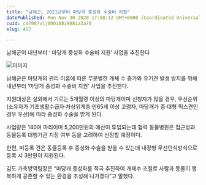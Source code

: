 ```yaml
---
title: "남해군, 2021년부터 마당개 중성화 수술비 지원"
datePublished: Mon Nov 30 2020 17:58:12 GMT+0000 (Coordinated Universal Time)
cuid: cm7007vlj000i08i988iz2a70
slug: 457

---
```



남해군이 내년부터 ‘ 마당개 중성화 수술비 지원’ 사업을 추진한다

![이미지](https://cdn.hashnode.com/res/hashnode/image/upload/v1739249451780/d5f16268-d342-4529-bc1f-6036a3139cf5.jpeg)

남해군은 마당개의 관리 미흡에 따른 무분별한 개체 수 증가와 유기견 발생 방지를 위해 내년부터 ‘마당개 중성화 수술비 지원’ 사업을 추진한다.

지원대상은 실외에서 기르는 5개월령 이상의 마당개이며 신청자가 많을 경우, 우선순위(소유자가 기초생활수급자·차상위계층·만65세 이상 고령자, 마당개가 중·대형 믹스견인 경우 우선)에 따라 중성화 수술을 받게 된다.

사업량은 140여 마리이며 5,200만원의 예산이 투입되는데 협력 동물병원은 접근성과 동물등록 대행기관 지정 여부 등을 고려하여 선정할 예정이다.

한편, 미등록 견은 동물등록 후 중성화 수술을 받을 수 있는데 내장형 무선인식방식으로 등록 시 3만원이 지원된다.

김도 가축방역팀장은 “마당개 중성화를 적극 추진하여 개체수 조절로 사람과 동물이 행복하게 공존할 수 있는 환경을 조성해 나가겠다”고 말했다.